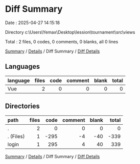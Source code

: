 # Diff Summary

Date : 2025-04-27 14:15:18

Directory c:\\Users\\Yemax\\Desktop\\lession\\tournament\\src\\views

Total : 2 files,  0 codes, 0 comments, 0 blanks, all 0 lines

[Summary](results.md) / [Details](details.md) / Diff Summary / [Diff Details](diff-details.md)

## Languages
| language | files | code | comment | blank | total |
| :--- | ---: | ---: | ---: | ---: | ---: |
| Vue | 2 | 0 | 0 | 0 | 0 |

## Directories
| path | files | code | comment | blank | total |
| :--- | ---: | ---: | ---: | ---: | ---: |
| . | 2 | 0 | 0 | 0 | 0 |
| . (Files) | 1 | -295 | -4 | -40 | -339 |
| login | 1 | 295 | 4 | 40 | 339 |

[Summary](results.md) / [Details](details.md) / Diff Summary / [Diff Details](diff-details.md)